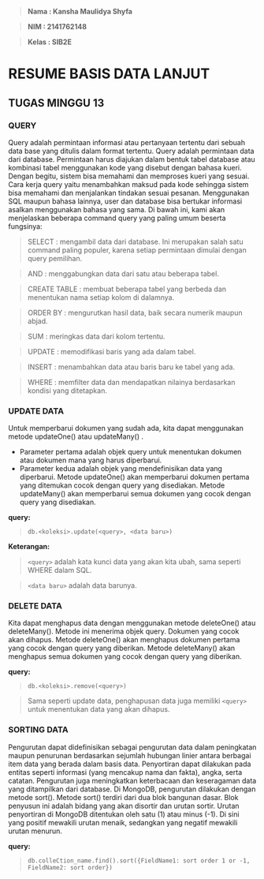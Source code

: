>**Nama : Kansha Maulidya Shyfa**

>**NIM : 2141762148**

>**Kelas : SIB2E**

# RESUME BASIS DATA LANJUT
## TUGAS MINGGU 13

### QUERY
Query adalah permintaan informasi atau pertanyaan tertentu dari sebuah data base yang ditulis dalam format tertentu.
Query adalah permintaan data dari database. Permintaan harus diajukan dalam bentuk tabel database atau kombinasi tabel menggunakan kode yang disebut dengan bahasa kueri. Dengan begitu, sistem bisa memahami dan memproses kueri yang sesuai.
Cara kerja query yaitu menambahkan maksud pada kode sehingga sistem bisa memahami dan menjalankan tindakan sesuai pesanan. Menggunakan SQL maupun bahasa lainnya, user dan database bisa bertukar informasi asalkan menggunakan bahasa yang sama.
Di bawah ini, kami akan menjelaskan beberapa command query yang paling umum beserta fungsinya:

>SELECT : mengambil data dari database. Ini merupakan salah satu command paling populer, karena setiap permintaan dimulai dengan query pemilihan.

>AND : menggabungkan data dari satu atau beberapa tabel.

>CREATE TABLE : membuat beberapa tabel yang berbeda dan menentukan nama setiap kolom di dalamnya.

>ORDER BY : mengurutkan hasil data, baik secara numerik maupun abjad.

>SUM : meringkas data dari kolom tertentu.

>UPDATE : memodifikasi baris yang ada dalam tabel.

>INSERT : menambahkan data atau baris baru ke tabel yang ada.

>WHERE : memfilter data dan mendapatkan nilainya berdasarkan kondisi yang ditetapkan.


### UPDATE DATA
Untuk memperbarui dokumen yang sudah ada, kita dapat menggunakan metode updateOne() atau updateMany() .
- Parameter pertama adalah objek query untuk menentukan dokumen atau dokumen mana yang harus diperbarui.
- Parameter kedua adalah objek yang mendefinisikan data yang diperbarui.
Metode updateOne() akan memperbarui dokumen pertama yang ditemukan cocok dengan query yang disediakan.
Metode updateMany() akan memperbarui semua dokumen yang cocok dengan query yang disediakan.

**query:**
>`db.<koleksi>.update(<query>, <data baru>)`
    
**Keterangan:**
>`<query>` adalah kata kunci data yang akan kita ubah, sama seperti WHERE dalam SQL.

>`<data baru>` adalah data barunya.


### DELETE DATA
Kita dapat menghapus data dengan menggunakan metode deleteOne() atau deleteMany().
Metode ini menerima objek query. Dokumen yang cocok akan dihapus.
Metode deleteOne() akan menghapus dokumen pertama yang cocok dengan query yang diberikan.
Metode deleteMany() akan menghapus semua dokumen yang cocok dengan query yang diberikan.

**query:**
>`db.<koleksi>.remove(<query>)`

>Sama seperti update data, penghapusan data juga memiliki `<query>` untuk menentukan data yang akan dihapus.

### SORTING DATA
Pengurutan dapat didefinisikan sebagai pengurutan data dalam peningkatan maupun penurunan berdasarkan sejumlah hubungan linier antara berbagai item data yang berada dalam basis data. Penyortiran dapat dilakukan pada entitas seperti informasi (yang mencakup nama dan fakta), angka, serta catatan. Pengurutan juga meningkatkan keterbacaan dan keseragaman data yang ditampilkan dari database.
Di MongoDB, pengurutan dilakukan dengan metode sort(). Metode sort() terdiri dari dua blok bangunan dasar. Blok penyusun ini adalah bidang yang akan disortir dan urutan sortir.
Urutan penyortiran di MongoDB ditentukan oleh satu (1) atau minus (-1). Di sini yang positif mewakili urutan menaik, sedangkan yang negatif mewakili urutan menurun.

**query:**
>`db.colleCtion_name.find().sort({FieldName1: sort order 1 or -1, FieldName2: sort order})`
